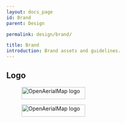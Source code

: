 ```yaml
---
layout: docs_page
id: Brand
parent: Design

permalink: design/brand/

title: Brand
introduction: Brand assets and guidelines.
---
```


## Logo

<figure class="docs-example docs-example--logo">
  <img src="{{ site.baseurl }}/assets/graphics/layout/oam-logo-h-pos.svg" width="167" height="32" alt="OpenAerialMap logo" />
</figure>

<figure class="docs-example docs-example--dark docs-example--logo">
  <img src="{{ site.baseurl }}/assets/graphics/layout/oam-logo-h-neg.svg" width="167" height="32" alt="OpenAerialMap logo" />
</figure>
